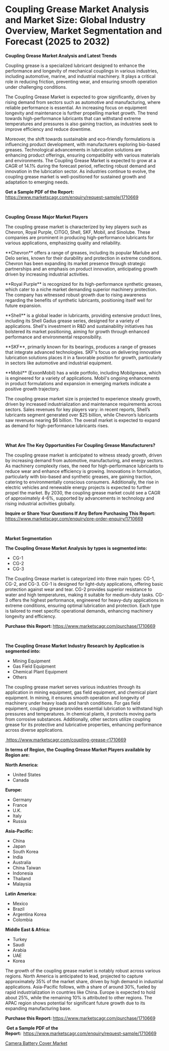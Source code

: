 <p><h1>Coupling Grease Market Analysis and Market Size: Global Industry Overview, Market Segmentation and Forecast (2025 to 2032)</h1></p><p><strong>Coupling Grease Market Analysis and Latest Trends</strong></p>
<p><p>Coupling grease is a specialized lubricant designed to enhance the performance and longevity of mechanical couplings in various industries, including automotive, marine, and industrial machinery. It plays a critical role in reducing friction, preventing wear, and ensuring smooth operation under challenging conditions.</p><p>The Coupling Grease Market is expected to grow significantly, driven by rising demand from sectors such as automotive and manufacturing, where reliable performance is essential. An increasing focus on equipment longevity and maintenance is further propelling market growth. The trend towards high-performance lubricants that can withstand extreme temperatures and pressures is also gaining traction, as industries seek to improve efficiency and reduce downtime.</p><p>Moreover, the shift towards sustainable and eco-friendly formulations is influencing product development, with manufacturers exploring bio-based greases. Technological advancements in lubrication solutions are enhancing product offerings, ensuring compatibility with various materials and environments. The Coupling Grease Market is expected to grow at a CAGR of 14.1% during the forecast period, reflecting robust demand and innovation in the lubrication sector. As industries continue to evolve, the coupling grease market is well-positioned for sustained growth and adaptation to emerging needs.</p></p>
<p><strong>Get a Sample PDF of the Report:&nbsp;</strong> <a href="https://www.marketscagr.com/enquiry/request-sample/1710669?utm_campaign=2467&utm_medium=2&utm_source=Github&utm_content=ia&utm_term=02042025&utm_id=coupling-grease">https://www.marketscagr.com/enquiry/request-sample/1710669</a></p>
<p>&nbsp;</p>
<p><strong>Coupling Grease Major Market Players</strong></p>
<p><p>The coupling grease market is characterized by key players such as Chevron, Royal Purple, CITGO, Shell, SKF, Mobil, and Sinolube. These companies are prominent in producing high-performance lubricants for various applications, emphasizing quality and reliability.</p><p>**Chevron** offers a range of greases, including its popular Marlube and Delo series, known for their durability and protection in extreme conditions. Chevron has been expanding its market presence through strategic partnerships and an emphasis on product innovation, anticipating growth driven by increasing industrial activities.</p><p>**Royal Purple** is recognized for its high-performance synthetic greases, which cater to a niche market demanding superior machinery protection. The company has witnessed robust growth due to rising awareness regarding the benefits of synthetic lubricants, positioning itself well for future expansion.</p><p>**Shell** is a global leader in lubricants, providing extensive product lines, including its Shell Gadus grease series, designed for a variety of applications. Shell's investment in R&D and sustainability initiatives has bolstered its market positioning, aiming for growth through enhanced performance and environmental responsibility.</p><p>**SKF**, primarily known for its bearings, produces a range of greases that integrate advanced technologies. SKF's focus on delivering innovative lubrication solutions places it in a favorable position for growth, particularly in sectors like automotive and industrial equipment.</p><p>**Mobil** (ExxonMobil) has a wide portfolio, including Mobilgrease, which is engineered for a variety of applications. Mobil's ongoing enhancements in product formulations and expansion in emerging markets indicate a positive growth trajectory.</p><p>The coupling grease market size is projected to experience steady growth, driven by increased industrialization and maintenance requirements across sectors. Sales revenues for key players vary: in recent reports, Shell’s lubricants segment generated over $25 billion, while Chevron’s lubricants saw revenues nearing $6 billion. The overall market is expected to expand as demand for high-performance lubricants rises.</p></p>
<p>&nbsp;</p>
<p><strong>What Are The Key Opportunities For Coupling Grease Manufacturers?</strong></p>
<p><p>The coupling grease market is anticipated to witness steady growth, driven by increasing demand from automotive, manufacturing, and energy sectors. As machinery complexity rises, the need for high-performance lubricants to reduce wear and enhance efficiency is growing. Innovations in formulation, particularly with bio-based and synthetic greases, are gaining traction, catering to environmentally conscious consumers. Additionally, the rise in electric vehicles and renewable energy projects is expected to further propel the market. By 2030, the coupling grease market could see a CAGR of approximately 4-6%, supported by advancements in technology and rising industrial activities globally.</p></p>
<p><strong>Inquire or Share Your Questions If Any Before Purchasing This Report:</strong> <a href="https://www.marketscagr.com/enquiry/pre-order-enquiry/1710669?utm_campaign=2467&utm_medium=2&utm_source=Github&utm_content=ia&utm_term=02042025&utm_id=coupling-grease">https://www.marketscagr.com/enquiry/pre-order-enquiry/1710669</a></p>
<p>&nbsp;</p>
<p><strong>Market Segmentation</strong></p>
<p><strong>The Coupling Grease Market Analysis by types is segmented into:</strong></p>
<p><ul><li>CG-1</li><li>CG-2</li><li>CG-3</li></ul></p>
<p><p>The Coupling Grease market is categorized into three main types: CG-1, CG-2, and CG-3. CG-1 is designed for light-duty applications, offering basic protection against wear and tear. CG-2 provides superior resistance to water and high temperatures, making it suitable for medium-duty tasks. CG-3 offers the highest performance, engineered for heavy-duty applications in extreme conditions, ensuring optimal lubrication and protection. Each type is tailored to meet specific operational demands, enhancing machinery longevity and efficiency.</p></p>
<p><strong>Purchase this Report:&nbsp;</strong><a href="https://www.marketscagr.com/purchase/1710669?utm_campaign=2467&utm_medium=2&utm_source=Github&utm_content=ia&utm_term=02042025&utm_id=coupling-grease">https://www.marketscagr.com/purchase/1710669</a></p>
<p>&nbsp;</p>
<p><strong>The Coupling Grease Market Industry Research by Application is segmented into:</strong></p>
<p><ul><li>Mining Equipment</li><li>Gas Field Equipment</li><li>Chemical Plant Equipment</li><li>Others</li></ul></p>
<p><p>The coupling grease market serves various industries through its application in mining equipment, gas field equipment, and chemical plant equipment. In mining, it ensures smooth operation and longevity of machinery under heavy loads and harsh conditions. For gas field equipment, coupling grease provides essential lubrication to withstand high pressures and temperatures. In chemical plants, it protects moving parts from corrosive substances. Additionally, other sectors utilize coupling grease for its protective and lubricative properties, enhancing performance across diverse applications.</p></p>
<p><a href="https://www.marketscagr.com/coupling-grease-r1710669?utm_campaign=2467&utm_medium=2&utm_source=Github&utm_content=ia&utm_term=02042025&utm_id=coupling-grease">&nbsp;https://www.marketscagr.com/coupling-grease-r1710669</a></p>
<p><strong>In terms of Region, the Coupling Grease Market Players available by Region are:</strong></p>
<p>
    <p> <strong> North America: </strong>
        <ul>
            <li>United States</li>
            <li>Canada</li>
        </ul>
        </p> 
    <p> <strong> Europe: </strong>
        <ul>
            <li>Germany</li>
            <li>France</li>
            <li>U.K.</li>
            <li>Italy</li>
            <li>Russia</li>
        </ul>
        </p> 
    <p> <strong> Asia-Pacific: </strong>
        <ul>
            <li>China</li>
            <li>Japan</li>
            <li>South Korea</li>
            <li>India</li>
            <li>Australia</li>
            <li>China Taiwan</li>
            <li>Indonesia</li>
            <li>Thailand</li>
            <li>Malaysia</li>
        </ul>
        </p> 
    <p> <strong> Latin America: </strong>
        <ul>
            <li>Mexico</li>
            <li>Brazil</li>
            <li>Argentina Korea</li>
            <li>Colombia</li>
        </ul>
        </p> 
    <p> <strong> Middle East & Africa: </strong>
        <ul>
            <li>Turkey</li>
            <li>Saudi</li>
            <li>Arabia</li>
            <li>UAE</li>
            <li>Korea</li>
        </ul>
    </p>
    </p>
<p><p>The growth of the coupling grease market is notably robust across various regions. North America is anticipated to lead, projected to capture approximately 35% of the market share, driven by high demand in industrial applications. Asia-Pacific follows, with a share of around 30%, fueled by rapid industrialization in countries like China. Europe is expected to hold about 25%, while the remaining 10% is attributed to other regions. The APAC region shows potential for significant future growth due to its expanding manufacturing base.</p></p>
<p><strong>Purchase this Report: </strong><a href="https://www.marketscagr.com/purchase/1710669?utm_campaign=2467&utm_medium=2&utm_source=Github&utm_content=ia&utm_term=02042025&utm_id=coupling-grease">https://www.marketscagr.com/purchase/1710669</a></p>
<p>&nbsp;<strong>Get a Sample PDF of the Report:&nbsp;&nbsp;</strong><a href="https://www.marketscagr.com/enquiry/request-sample/1710669?utm_campaign=2467&utm_medium=2&utm_source=Github&utm_content=ia&utm_term=02042025&utm_id=coupling-grease">https://www.marketscagr.com/enquiry/request-sample/1710669</a></p>
<p><strong></strong></p>
<p><p><a href="https://github.com/WashimHussain441/Market-Research-Report-List-2/blob/main/camera-battery-cover-market.md?utm_campaign=2467&utm_medium=2&utm_source=Github&utm_content=ia&utm_term=02042025&utm_id=coupling-grease">Camera Battery Cover Market</a></p></p>